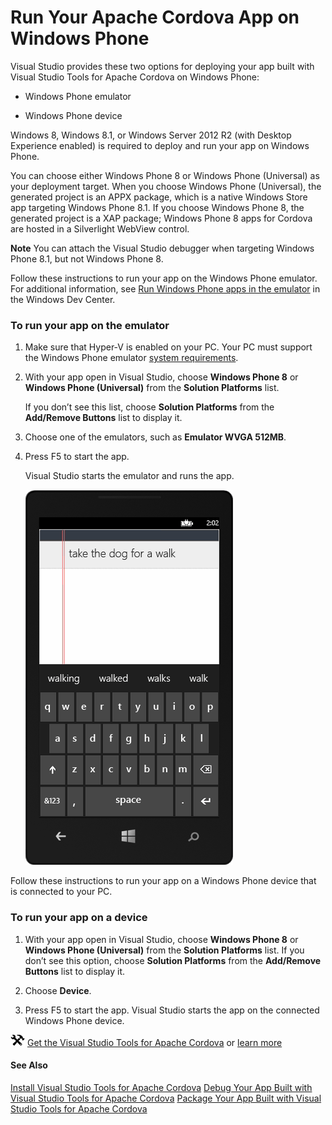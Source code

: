 <properties
   pageTitle="Debug Your App Built with Visual Studio Tools for Apache Cordova | Cordova"
   description="description"
   services="na"
   documentationCenter=""
   authors="Mikejo5000"
   tags=""/>
<tags
   ms.service="na"
   ms.devlang="javascript"
   ms.topic="article"
   ms.tgt_pltfrm="mobile-multiple"
   ms.workload="na"
   ms.date="09/10/2015"
   ms.author="mikejo"/>
# Run Your Apache Cordova App on Windows Phone


Visual Studio provides these two options for deploying your app built with Visual Studio Tools for Apache Cordova on Windows Phone:

*   Windows Phone emulator

*   Windows Phone device

Windows 8, Windows 8.1, or Windows Server 2012 R2 (with Desktop Experience enabled) is required to deploy and run your app on Windows Phone.

You can choose either Windows Phone 8 or Windows Phone (Universal) as your deployment target. When you choose Windows Phone (Universal), the generated project is an APPX package, which is a native Windows Store app targeting Windows Phone 8.1. If you choose Windows Phone 8, the generated project is a XAP package; Windows Phone 8 apps for Cordova are hosted in a Silverlight WebView control.

**Note** You can attach the Visual Studio debugger when targeting Windows Phone 8.1, but not Windows Phone 8.

Follow these instructions to run your app on the Windows Phone emulator. For additional information, see [Run Windows Phone apps in the emulator](https://msdn.microsoft.com/library/windows/apps/dn632391.aspx) in the Windows Dev Center.

### To run your app on the emulator

1. Make sure that Hyper-V is enabled on your PC. Your PC must support the Windows Phone emulator [system requirements](https://msdn.microsoft.com/library/windowsphone/develop/ff626524.aspx).

2.  With your app open in Visual Studio, choose **Windows Phone 8** or **Windows Phone (Universal)** from the **Solution Platforms** list.

	If you don’t see this list, choose **Solution Platforms** from the **Add/Remove Buttons** list to display it.

3.  Choose one of the emulators, such as **Emulator WVGA 512MB**.

4.  Press F5 to start the app.

    Visual Studio starts the emulator and runs the app.

    ![Running an app on the Windows Phone Emulator](<media/run-app-windows-phone/run-windows-phone-simulator.png> "Running an app on the Windows Phone Emulator")

Follow these instructions to run your app on a Windows Phone device that is connected to your PC.

### To run your app on a device

1. With your app open in Visual Studio, choose **Windows Phone 8** or
**Windows Phone (Universal)** from the **Solution Platforms** list. 	If you don’t see this option, choose **Solution Platforms** from the **Add/Remove Buttons** list to display it.

2.  Choose **Device**.

3.  Press F5 to start the app.
	Visual Studio starts the app on the connected Windows Phone device.

![Download the tools](<media/run-app-windows-phone/run-windows-phone-download-link.png> "Download the tools") [Get the Visual Studio Tools for Apache Cordova](http://aka.ms/mchm38) or [learn more](https://www.visualstudio.com/cordova-vs.aspx)

#### See Also
[Install Visual Studio Tools for Apache Cordova](https://msdn.microsoft.com/en-us/library/dn757054.aspx)
[Debug Your App Built with Visual Studio Tools for Apache Cordova](https://msdn.microsoft.com/en-us/library/dn757061.aspx)
[Package Your App Built with Visual Studio Tools for Apache Cordova](https://msdn.microsoft.com/en-us/library/dn757048.aspx)
